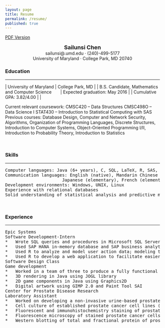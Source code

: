 ```yaml
---
layout: page
title: Resume
permalink: /resume/
published: true
---
```



<a href="{{ site.baseurl }}/assets/Sailunsi Chen Resume Updated.pdf">PDF Version</a>

<div style = "text-align:center">
<span style="font-weight:bold; font-size:18px">Sailunsi Chen</span>
<br />
sailunsi@.umd.edu &middot; (240)-499-5177
<br />
University of Maryland &middot; College Park, MD 20740
</div>

### Education
<hr />

| University of Maryland | College Park, MD |
| <span style="padding-right:25px">B.S. Candidate, Mathematics and Computer Science</span> | Expected graduation: May 2016 |
| Cumulative GPA: 3.82/4.00 | |

Current relevant coursework: CMSC420 – Data Structures
                  CMSC498O – Data Science I
				  STAT430 – Introduction to Statistical Computing with SAS
Previous courses: Database Design, Computer and Network Security, Algorithms,
		      Organization of Programming Languages, Discrete Structures,
		      Introduction to Computer Systems, Object-Oriented Programming I/II,
		      Introduction to Probability Theory, Introduction to Statistics

<br />

### Skills
<hr />
<pre>
Computer languages: Java (6+ years), C, SQL, LaTeX, R, SAS, HTML, CSS, PHP
Communication languages: English (native), Mandarin Chinese (native),
			          Japanese (elementary), French (elementary)
Development environments: Windows, UNIX, Linux
Experience with relational databases
Solid understanding of statistical analysis and predictive modeling
</pre>

<br />

### Experience
<hr />
<pre>
Epic Systems														Summer 2014
Software Development-Intern
*	Wrote SQL queries and procedures in Microsoft SQL Server to organize and extract over 20GB of user action data
*	Used SAP HANA in-memory database and SAP business analytics tools to model user action data to find inefficiencies in user workflow
*	Used R to analyze and model user action data; modeling techniques include Bayesian model averaging, neural networks, and cluster analysis
*	Used R to develop a web application to facilitate easier modeling for Epic's optimization team
Software Design Class												Spring 2012
Game development
*	Worked in a team of three to produce a fully functional game involving 3-dimensional manipulation of light beams with rotating mirrors and beam splitters
*	3D rendering in Java using JOGL library
*	2D game components in Java using Graphics2D
*	Digital artwork using GIMP 2.0 and Paint Tool SAI
Center for Prostate Disease Research								Summer 2011, 2013
Laboratory Assistant
*	Worked on developing a non-invasive urine-based prostate cancer detection assay, as well as the subcellular localization of the androgen-responsive protein PMEPA1
*	Cell culture of established prostate cancer cell lines (LNCaP/VCaP cells)
*	Fluorescent and immunohistochemistry staining of prostate cancer cells
*	Fluorescence microscopy of stained prostate cancer cells
*	Western blotting of total and fractional protein of prostate cancer cells
</pre>
